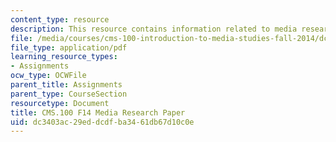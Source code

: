 ```yaml
---
content_type: resource
description: This resource contains information related to media research paper.
file: /media/courses/cms-100-introduction-to-media-studies-fall-2014/dc3403ac29eddcdfba3461db67d10c0e_MITCMS_100F14_MediaResrch.pdf
file_type: application/pdf
learning_resource_types:
- Assignments
ocw_type: OCWFile
parent_title: Assignments
parent_type: CourseSection
resourcetype: Document
title: CMS.100 F14 Media Research Paper
uid: dc3403ac-29ed-dcdf-ba34-61db67d10c0e
---
```

